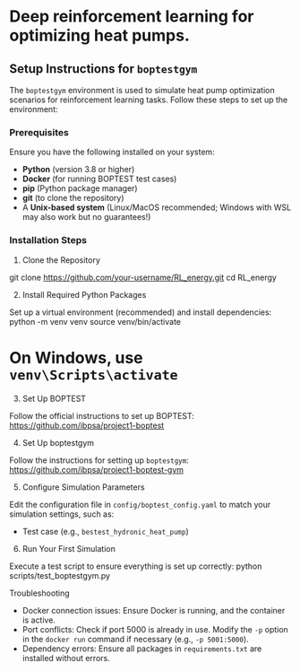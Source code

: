 # Deep reinforcement learning for optimizing heat pumps.

## Setup Instructions for `boptestgym`

The `boptestgym` environment is used to simulate heat pump optimization scenarios for reinforcement learning tasks. Follow these steps to set up the environment:

### Prerequisites
Ensure you have the following installed on your system:
- **Python** (version 3.8 or higher)
- **Docker** (for running BOPTEST test cases)
- **pip** (Python package manager)
- **git** (to clone the repository)
- A **Unix-based system** (Linux/MacOS recommended; Windows with WSL may also work but no guarantees!)

### Installation Steps

1. Clone the Repository

git clone https://github.com/your-username/RL_energy.git
cd RL_energy

2. Install Required Python Packages

Set up a virtual environment (recommended) and install dependencies:
python -m venv venv
source venv/bin/activate
# On Windows, use `venv\Scripts\activate`

3. Set Up BOPTEST

Follow the official instructions to set up BOPTEST:
https://github.com/ibpsa/project1-boptest

4. Set Up boptestgym

Follow the instructions for setting up `boptestgym`:
https://github.com/ibpsa/project1-boptest-gym

5. Configure Simulation Parameters

Edit the configuration file in `config/boptest_config.yaml` to match your simulation settings, such as:
- Test case (e.g., `bestest_hydronic_heat_pump`)

6. Run Your First Simulation

Execute a test script to ensure everything is set up correctly:
python scripts/test_boptestgym.py

Troubleshooting
- Docker connection issues: Ensure Docker is running, and the container is active.
- Port conflicts: Check if port 5000 is already in use. Modify the `-p` option in the `docker run` command if necessary (e.g., `-p 5001:5000`).
- Dependency errors: Ensure all packages in `requirements.txt` are installed without errors.
